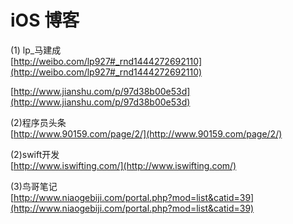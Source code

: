 iOS 博客
========
(1) lp_马建成<br>
[http://weibo.com/lp927#_rnd1444272692110](http://weibo.com/lp927#_rnd1444272692110)<br>

[http://www.jianshu.com/p/97d38b00e53d](http://www.jianshu.com/p/97d38b00e53d)


(2)程序员头条<br>
[http://www.90159.com/page/2/](http://www.90159.com/page/2/)


(2)swift开发<br>
[http://www.iswifting.com/](http://www.iswifting.com/)

(3)鸟哥笔记<br>
[http://www.niaogebiji.com/portal.php?mod=list&catid=39](http://www.niaogebiji.com/portal.php?mod=list&catid=39)

